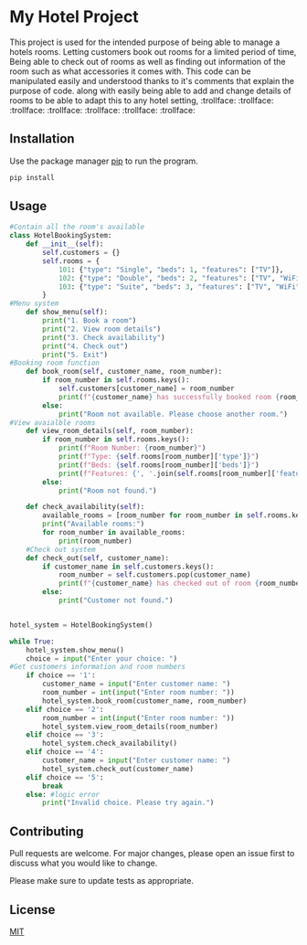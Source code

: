 # My Hotel Project

This project is used for the intended purpose of being able to manage a hotels rooms. Letting customers book out rooms for a limited period of time, Being able to check out of rooms as well as finding out information of the room such as what accessories it comes with.
This code can be manipulated easily and understood thanks to it's comments that explain the purpose of code. along with easily being able to add and change details of rooms to be able to adapt this to any hotel setting, 
:trollface: :trollface: :trollface: :trollface: :trollface: :trollface: :trollface: 
## Installation

Use the package manager [pip](https://pip.pypa.io/en/stable/) to run the program.

```bash
pip install 
```

## Usage

```python
#Contain all the room's available
class HotelBookingSystem:
    def __init__(self):
        self.customers = {}
        self.rooms = {
            101: {"type": "Single", "beds": 1, "features": ["TV"]},
            102: {"type": "Double", "beds": 2, "features": ["TV", "WiFi", "Balcony"]},
            103: {"type": "Suite", "beds": 3, "features": ["TV", "WiFi", "Bath"]},
        }
#Menu system
    def show_menu(self):
        print("1. Book a room")
        print("2. View room details")
        print("3. Check availability")
        print("4. Check out")
        print("5. Exit")
#Booking room function
    def book_room(self, customer_name, room_number):
        if room_number in self.rooms.keys():
            self.customers[customer_name] = room_number
            print(f"{customer_name} has successfully booked room {room_number}")
        else:
            print("Room not available. Please choose another room.")
#View avaialble rooms 
    def view_room_details(self, room_number):
        if room_number in self.rooms.keys():
            print(f"Room Number: {room_number}")
            print(f"Type: {self.rooms[room_number]['type']}")
            print(f"Beds: {self.rooms[room_number]['beds']}")
            print(f"Features: {', '.join(self.rooms[room_number]['features'])}")
        else:
            print("Room not found.")

    def check_availability(self):
        available_rooms = [room_number for room_number in self.rooms.keys() if room_number not in self.customers.values()]
        print("Available rooms:")
        for room_number in available_rooms:
            print(room_number)
    #Check out system
    def check_out(self, customer_name):
        if customer_name in self.customers.keys():
            room_number = self.customers.pop(customer_name)
            print(f"{customer_name} has checked out of room {room_number}")
        else:
            print("Customer not found.")


hotel_system = HotelBookingSystem()

while True:
    hotel_system.show_menu()
    choice = input("Enter your choice: ")
#Get customers information and room numbers
    if choice == '1':
        customer_name = input("Enter customer name: ")
        room_number = int(input("Enter room number: "))
        hotel_system.book_room(customer_name, room_number)
    elif choice == '2':
        room_number = int(input("Enter room number: "))
        hotel_system.view_room_details(room_number)
    elif choice == '3':
        hotel_system.check_availability()
    elif choice == '4':
        customer_name = input("Enter customer name: ")
        hotel_system.check_out(customer_name)
    elif choice == '5':
        break
    else: #logic error 
        print("Invalid choice. Please try again.")
```

## Contributing

Pull requests are welcome. For major changes, please open an issue first
to discuss what you would like to change.

Please make sure to update tests as appropriate.

## License

[MIT](https://choosealicense.com/licenses/mit/)

